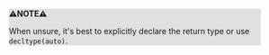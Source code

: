 <div style="margin:2em; background-color: #e0e0e0;">

<strong>⚠️NOTE️️️⚠️</strong>

When unsure, it's best to explicitly declare the return type or use `decltype(auto)`.
</div>

